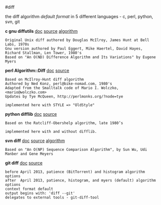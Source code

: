 #diff

the diff algorithm _default format_ in 5 different languages - c, perl, python, svn, git


<b>c gnu diffutils</b>
[doc](http://www.gnu.org/software/diffutils/manual/diffutils.html#Detailed-Normal)
[source](http://git.savannah.gnu.org/cgit/diffutils.git/tree/src/diff.c)
[algorithm](http://www.xmailserver.org/diff2.pdf)
``` 
Original Unix diff authored by Douglas McIlroy, James Hunt at Bell Labs, 1970s
Gnu version authored by Paul Eggert, Mike Haertel, David Hayes, Richard Stallman, Len Tower, 1980's
Based on "An O(ND) Difference Algorithm and Its Variations" by Eugene Myers
``` 


<b>perl Algorithm::Diff</b>
[doc](http://search.cpan.org/~tyemq/Algorithm-Diff-1.1902/lib/Algorithm/Diff.pm)
[source](http://cpansearch.perl.org/src/TYEMQ/Algorithm-Diff-1.1902/lib/Algorithm/Diff.pm)
``` 
Based on McIlroy-Hunt diff algorithm
Authored by Ned Konz, perl@bike-nomad.com, 1980's
Adapted from the Smalltalk code of Mario I. Wolczko, <mario@wolczko.com>
Updates by Tye McQueen, http://perlmonks.org/?node=tye

implemented here with STYLE => "OldStyle" 
```

<b>python difflib</b>
[doc](http://docs.python.org/2/library/difflib.html#difflib)
[source](http://hg.python.org/releasing/2.7.4/file/026ee0057e2d/Lib/difflib.py)
``` 
Based on the Ratcliff-Obershelp algorithm, late 1980’s

implemented here with and without difflib. 
``` 

<b>svn diff</b>
[doc](http://svn.apache.org/repos/asf/subversion/trunk/subversion/libsvn_diff/lcs.c)
[source](http://svn.apache.org/repos/asf/subversion/trunk/subversion/libsvn_diff/lcs.c)
[algorithm](http://people.janelia.org/myersg/Papers/np_diff.pdf)
``` 
Based on "An O(NP) Sequence Comparison Algorithm", by Sun Wu, Udi Manber and Gene Meyers 
``` 

<b>git diff</b>
[doc](https://www.kernel.org/pub/software/scm/git/docs/git-diff.html)
[source](https://github.com/git/git)
``` 
before April 2013, patience (BitTorrent) and histogram algorithm options
after  April 2013, patience, histogram, and myers (default) algorithm options
context format default
output begins with: 'diff --git'
delegates to external tools - git-diff-tool 
``` 
